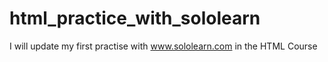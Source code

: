 # html_practice_with_sololearn
I will update my first practise with www.sololearn.com in the HTML Course
